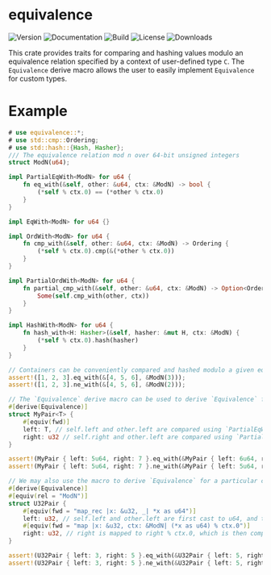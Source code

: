 # equivalence

![Version](https://img.shields.io/crates/v/equivalence)
![Documentation](https://img.shields.io/docsrs/equivalence)
![Build](https://img.shields.io/github/actions/workflow/status/imbrem/equivalence/rust.yml)
![License](https://img.shields.io/crates/l/equivalence/0.1.0)
![Downloads](https://img.shields.io/crates/d/equivalence)

This crate provides traits for comparing and hashing values modulo an equivalence relation specified by a context of user-defined type `C`.
The `Equivalence` derive macro allows the user to easily implement `Equivalence` for custom types.

# Example
```rust
# use equivalence::*;
# use std::cmp::Ordering;
# use std::hash::{Hash, Hasher};
/// The equivalence relation mod n over 64-bit unsigned integers
struct ModN(u64);

impl PartialEqWith<ModN> for u64 {
    fn eq_with(&self, other: &u64, ctx: &ModN) -> bool {
        (*self % ctx.0) == (*other % ctx.0)
    }
}

impl EqWith<ModN> for u64 {}

impl OrdWith<ModN> for u64 {
    fn cmp_with(&self, other: &u64, ctx: &ModN) -> Ordering {
        (*self % ctx.0).cmp(&(*other % ctx.0))
    }
}

impl PartialOrdWith<ModN> for u64 {
    fn partial_cmp_with(&self, other: &u64, ctx: &ModN) -> Option<Ordering> {
        Some(self.cmp_with(other, ctx))
    }
}

impl HashWith<ModN> for u64 {
    fn hash_with<H: Hasher>(&self, hasher: &mut H, ctx: &ModN) {
        (*self % ctx.0).hash(hasher)
    }
}

// Containers can be conveniently compared and hashed modulo a given equivalence context:
assert!([1, 2, 3].eq_with(&[4, 5, 6], &ModN(3)));
assert!([1, 2, 3].ne_with(&[4, 5, 6], &ModN(2)));

// The `Equivalence` derive macro can be used to derive `Equivalence` for custom containers
#[derive(Equivalence)]
struct MyPair<T> {
    #[equiv(fwd)]
    left: T, // self.left and other.left are compared using `PartialEqWith`, since they are specified as forwarded
    right: u32 // self.right and other.left are compared using `PartialEq`, since it is not forwarded
}

assert!(MyPair { left: 5u64, right: 7 }.eq_with(&MyPair { left: 6u64, right: 7 }, &ModN(1)));
assert!(MyPair { left: 5u64, right: 7 }.ne_with(&MyPair { left: 5u64, right: 8 }, &ModN(1)));

// We may also use the macro to derive `Equivalence` for a particular context only, with custom logic
#[derive(Equivalence)]
#[equiv(rel = "ModN")]
struct U32Pair {
    #[equiv(fwd = "map_rec |x: &u32, _| *x as u64")]
    left: u32, // self.left and other.left are first cast to u64, and then compared using `PartialEqWith`
    #[equiv(fwd = "map |x: &u32, ctx: &ModN| (*x as u64) % ctx.0")]
    right: u32, // right is mapped to right % ctx.0, which is then compared using `PartialEq`; this has the same result as the above
}

assert!(U32Pair { left: 3, right: 5 }.eq_with(&U32Pair { left: 5, right: 7 }, &ModN(2)));
assert!(U32Pair { left: 3, right: 5 }.ne_with(&U32Pair { left: 5, right: 7 }, &ModN(3)));
```